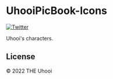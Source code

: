# UhooiPicBook-Icons

[![Twitter](https://img.shields.io/twitter/follow/the_uhooi?style=social)](https://twitter.com/the_uhooi)

Uhooi's characters.

## License

© 2022 THE Uhooi
